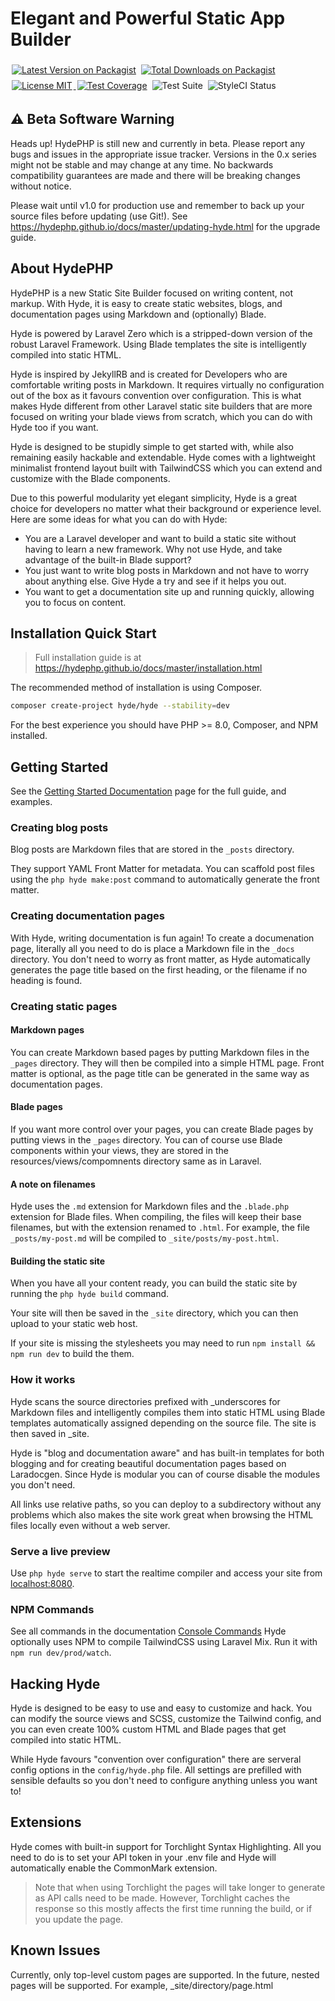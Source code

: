# Elegant and Powerful Static App Builder

<p> 
    <!-- <a href="https://packagist.org/packages/hyde/hyde"><img style="display: inline; margin: 4px 2px;" src="https://img.shields.io/packagist/v/hyde/hyde" alt="Latest Version on Packagist" title="Latest version of Hyde/Hyde"></a> -->
    <a href="https://packagist.org/packages/hyde/framework"><img style="display: inline; margin: 4px 2px;" src="https://img.shields.io/packagist/v/hyde/framework?include_prereleases" alt="Latest Version on Packagist" title="Latest version of Hyde/Framework"></a> 
    <a href="https://packagist.org/packages/hyde/framework"><img style="display: inline; margin: 4px 2px;" src="https://img.shields.io/packagist/dt/hyde/framework" alt="Total Downloads on Packagist"></a> 
    <a href="https://github.com/hydephp/hyde/blob/master/LICENSE.md"> <img style="display: inline; margin: 4px 2px;" src="https://img.shields.io/github/license/hydephp/hyde" alt="License MIT"> </a>
    <a href="https://hydephp.github.io/developer-tools/coverage-report/"><img style="display: inline; margin: 4px 2px;" src="https://cdn.desilva.se/microservices/coverbadges/badges/9b8f6a9a7a48a2df54e6751790bad8bd910015301e379f334d6ec74c4c3806d1.svg" alt="Test Coverage" title="Average coverage between categories"></a>
    <img style="display: inline; margin: 4px 2px;" src="https://github.com/hydephp/framework/actions/workflows/test-suite.yml/badge.svg" alt="Test Suite">  <img style="display: inline; margin: 4px 2px;" src="https://github.styleci.io/repos/472503421/shield?branch=master" alt="StyleCI Status"> </a>
</p>

## ⚠ Beta Software Warning
Heads up! HydePHP is still new and currently in beta. Please report any bugs and issues in the appropriate issue tracker. Versions in the 0.x series might not be stable and may change at any time. No backwards compatibility guarantees are made and there will be breaking changes without notice.

Please wait until v1.0 for production use and remember to back up your source files before updating (use Git!). See https://hydephp.github.io/docs/master/updating-hyde.html for the upgrade guide.
## About HydePHP

HydePHP is a new Static Site Builder focused on writing content, not markup. With Hyde, it is easy to create static websites, blogs, and documentation pages using Markdown and (optionally) Blade.

Hyde is powered by Laravel Zero which is a stripped-down version of the robust Laravel Framework. Using Blade templates the site is intelligently compiled into static HTML.

Hyde is inspired by JekyllRB and is created for Developers who are comfortable writing posts in Markdown. It requires virtually no configuration out of the box as it favours convention over configuration.
This is what makes Hyde different from other Laravel static site builders that are more focused on writing your blade views from scratch, which you can do with Hyde too if you want.

Hyde is designed to be stupidly simple to get started with, while also remaining easily hackable and extendable. Hyde comes with a lightweight minimalist frontend layout built with TailwindCSS which you can extend and customize with the Blade components.

Due to this powerful modularity yet elegant simplicity, Hyde is a great choice for developers no matter what their background or experience level. Here are some ideas for what you can do with Hyde:

- You are a Laravel developer and want to build a static site without having to learn a new framework. Why not use Hyde, and take advantage of the built-in Blade support?
- You just want to write blog posts in Markdown and not have to worry about anything else. Give Hyde a try and see if it helps you out.
- You want to get a documentation site up and running quickly, allowing you to focus on content.


## Installation Quick Start
> Full installation guide is at  https://hydephp.github.io/docs/master/installation.html

The recommended method of installation is using Composer.

```bash
composer create-project hyde/hyde --stability=dev
```

For the best experience you should have PHP >= 8.0, Composer, and NPM installed.

## Getting Started
See the [Getting Started Documentation](https://hydephp.github.io/docs/master/getting-started.html) page for the full guide, and examples.

### Creating blog posts
Blog posts are Markdown files that are stored in the `_posts` directory.

They support YAML Front Matter for metadata. You can scaffold post files using the `php hyde make:post` command to automatically generate the front matter.

### Creating documentation pages
With Hyde, writing documentation is fun again! To create a documenation page, literally all you need to do is place a Markdown file in the `_docs` directory. You don't need to worry as front matter, as Hyde automatically generates the page title based on the first heading, or the filename if no heading is found.

### Creating static pages
#### Markdown pages
You can create Markdown based pages by putting Markdown files in the `_pages` directory. They will then be compiled into a simple HTML page. Front matter is optional, as the page title can be generated in the same way as documentation pages.
#### Blade pages
If you want more control over your pages, you can create Blade pages by putting views in the `_pages` directory. You can of course use Blade components within your views, they are stored in the resources/views/compomnents directory same as in Laravel.

#### A note on filenames
Hyde uses the `.md` extension for Markdown files and the `.blade.php` extension for Blade files. When compiling, the files will keep their base filenames, but with the extension renamed to `.html`. For example, the file `_posts/my-post.md` will be compiled to `_site/posts/my-post.html`.


#### Building the static site
When you have all your content ready, you can build the static site by running the `php hyde build` command.

Your site will then be saved in the `_site` directory, which you can then upload to your static web host.

If your site is missing the stylesheets you may need to run `npm install && npm run dev` to build the them.

### How it works
Hyde scans the source directories prefixed with _underscores for Markdown files and intelligently compiles them into static HTML using Blade templates automatically assigned depending on the source file. The site is then saved in _site.

Hyde is "blog and documentation aware" and has built-in templates for both blogging and for creating beautiful documentation pages based on Laradocgen. Since Hyde is modular you can of course disable the modules you don't need.

All links use relative paths, so you can deploy to a subdirectory without any problems which also makes the site work great when browsing the HTML files locally even without a web server.

### Serve a live preview
Use `php hyde serve` to start the realtime compiler and access your site from [localhost:8080](http://localhost:8080/).

### NPM Commands
See all commands in the documentation [Console Commands](https://hydephp.github.io/docs/master/console-commands.html)
Hyde optionally uses NPM to compile TailwindCSS using Laravel Mix. Run it with `npm run dev/prod/watch`.

## Hacking Hyde
Hyde is designed to be easy to use and easy to customize and hack. You can modify the source views and SCSS, customize the Tailwind config, and you can even create 100% custom HTML and Blade pages that get compiled into static HTML.

While Hyde favours "convention over configuration" there are serveral config options in the `config/hyde.php` file. All settings are prefilled with sensible defaults so you don't need to configure anything unless you want to!

## Extensions
Hyde comes with built-in support for Torchlight Syntax Highlighting.
All you need to do is to set your API token in your .env file and
Hyde will automatically enable the CommonMark extension.

> Note that when using Torchlight the pages will take longer to generate as API calls need to be made.
> However, Torchlight caches the response so this mostly affects the first time running the build, or if you update the page.

## Known Issues
Currently, only top-level custom pages are supported. In the future, nested pages will be supported.
For example, _site/directory/page.html
